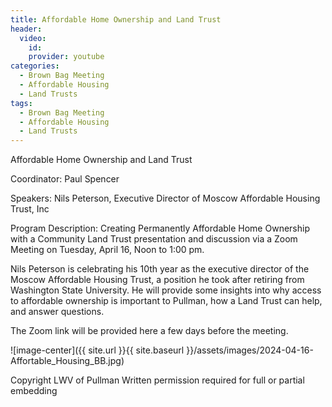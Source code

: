 ```yaml
---
title: Affordable Home Ownership and Land Trust 
header:
  video:
    id: 
    provider: youtube
categories:
  - Brown Bag Meeting
  - Affordable Housing
  - Land Trusts
tags:
  - Brown Bag Meeting
  - Affordable Housing
  - Land Trusts
---
```


Affordable Home Ownership and Land Trust 

Coordinator: Paul Spencer

Speakers: Nils Peterson, Executive Director of Moscow Affordable Housing Trust, Inc

Program Description:  Creating Permanently Affordable Home Ownership with a Community Land Trust presentation and discussion via a Zoom Meeting on Tuesday, April 16, Noon to 1:00 pm.

Nils Peterson is celebrating his 10th year as the executive director of the Moscow Affordable Housing Trust, a position he took after retiring from Washington State University.  He will provide some insights into why access to affordable ownership is important to Pullman, how a Land Trust can help, and answer questions. 

The Zoom link will be provided here a few days before the meeting. 

![image-center]({{ site.url }}{{ site.baseurl }}/assets/images/2024-04-16-Affortable_Housing_BB.jpg)

Copyright LWV of Pullman
Written permission required for full or partial embedding

<!---change the title to whatever you want the post to be titled
change the ID out to the end of the youtube link https://youtu.be/r61ARK4Qv9c -->
